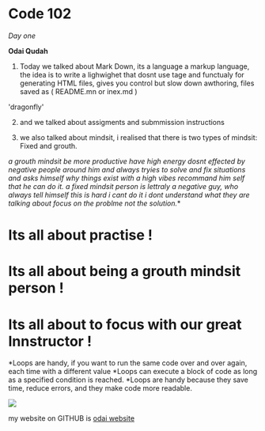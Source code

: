 # Code 102
*Day one*

**Odai Qudah**

1. Today we talked about Mark Down, its a language a markup language, the idea is to write a lighwighet that dosnt use tage and functualy for generating HTML files, gives you control but slow down awthoring, files saved as ( README.mn or inex.md ) 


'dragonfly'


2. and we talked about assigments and submmission instructions

3. we also talked about mindsit, i realised that there is two types of mindsit: Fixed and grouth.

*a grouth mindsit be more productive have high energy dosnt effected by negative people around him and always tryies to solve and fix situations and asks himself why things exist with a high vibes recommand him self that he can do it.*
*a fixed mindsit person is lettraly a negative guy, who always tell himself this is hard i cant do it i dont understand what they are talking about focus on the problme not the solution.**


# Its all about practise !
# Its all about being a grouth mindsit person !
# Its all about to focus with our great Innstructor !


*Loops are handy, if you want to run the same code over and over again, each time with a different value
*Loops can execute a block of code as long as a specified condition is reached.
*Loops are handy because they save time, reduce errors, and they make code more readable.

<img src="https://upload.wikimedia.org/wikipedia/commons/thumb/4/48/Markdown-mark.svg/1200px-Markdown-mark.svg.png"/>


my website on GITHUB is [odai website](https://odai92.github.io/reading-notes/)




